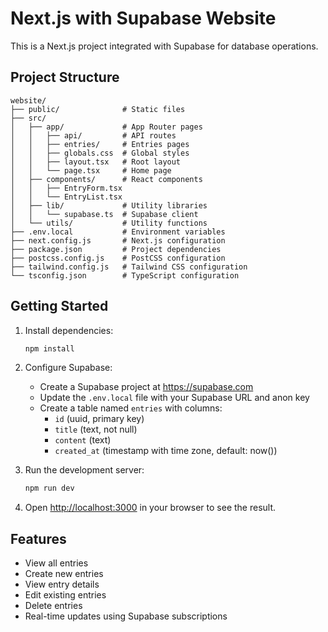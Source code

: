 # Next.js with Supabase Website

This is a Next.js project integrated with Supabase for database operations.

## Project Structure

```
website/
├── public/              # Static files
├── src/
│   ├── app/             # App Router pages
│   │   ├── api/         # API routes
│   │   ├── entries/     # Entries pages
│   │   ├── globals.css  # Global styles
│   │   ├── layout.tsx   # Root layout
│   │   └── page.tsx     # Home page
│   ├── components/      # React components
│   │   ├── EntryForm.tsx
│   │   └── EntryList.tsx
│   ├── lib/             # Utility libraries
│   │   └── supabase.ts  # Supabase client
│   └── utils/           # Utility functions
├── .env.local           # Environment variables
├── next.config.js       # Next.js configuration
├── package.json         # Project dependencies
├── postcss.config.js    # PostCSS configuration
├── tailwind.config.js   # Tailwind CSS configuration
└── tsconfig.json        # TypeScript configuration
```

## Getting Started

1. Install dependencies:
   ```bash
   npm install
   ```

2. Configure Supabase:
   - Create a Supabase project at https://supabase.com
   - Update the `.env.local` file with your Supabase URL and anon key
   - Create a table named `entries` with columns:
     - `id` (uuid, primary key)
     - `title` (text, not null)
     - `content` (text)
     - `created_at` (timestamp with time zone, default: now())

3. Run the development server:
   ```bash
   npm run dev
   ```

4. Open [http://localhost:3000](http://localhost:3000) in your browser to see the result.

## Features

- View all entries
- Create new entries
- View entry details
- Edit existing entries
- Delete entries
- Real-time updates using Supabase subscriptions